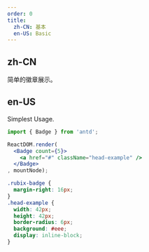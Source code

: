 ```yaml
---
order: 0
title:
  zh-CN: 基本
  en-US: Basic
---
```


## zh-CN

简单的徽章展示。

## en-US

Simplest Usage.

````jsx
import { Badge } from 'antd';

ReactDOM.render(
  <Badge count={5}>
    <a href="#" className="head-example" />
  </Badge>
, mountNode);
````

````css
.rubix-badge {
  margin-right: 16px;
}
.head-example {
  width: 42px;
  height: 42px;
  border-radius: 6px;
  background: #eee;
  display: inline-block;
}
````
